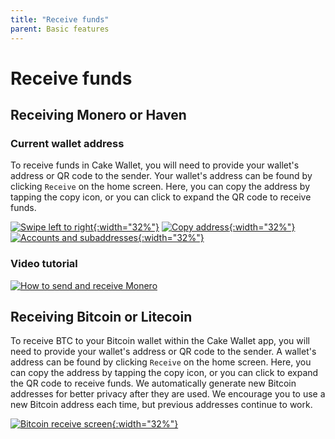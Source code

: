 ```yaml
---
title: "Receive funds"
parent: Basic features
---
```


# Receive funds

## Receiving Monero or Haven

### Current wallet address

To receive funds in Cake Wallet, you will need to provide your wallet's address or QR code to the sender. Your wallet's address can be found by clicking `Receive` on the home screen. Here, you can copy the address by tapping the copy icon, or you can click to expand the QR code to receive funds.

[![Swipe left to right](/images/receive-1.jpg){:width="32%"}](/images/receive-1.jpg)
[![Copy address](/images/receive-2.jpg){:width="32%"}](/images/receive-2.jpg)
[![Accounts and subaddresses](/images/receive-3.jpg){:width="32%"}](/images/receive-3.jpg) 

### Video tutorial

[![How to send and receive Monero](https://img.youtube.com/vi/ndHgZbbpCJc/maxresdefault.jpg)](https://www.youtube.com/watch?v=ndHgZbbpCJc)

## Receiving Bitcoin or Litecoin

To receive BTC to your Bitcoin wallet within the Cake Wallet app, you will need to provide your wallet's address or QR code to the sender. A wallet's address can be found by clicking `Receive` on the home screen. Here, you can copy the address by tapping the copy icon, or you can click to expand the QR code to receive funds. We automatically generate new Bitcoin addresses for better privacy after they are used. We encourage you to use a new Bitcoin address each time, but previous addresses continue to work.

[![Bitcoin receive screen](/images/receive-7.jpg){:width="32%"}](/images/receive-7.jpg)

